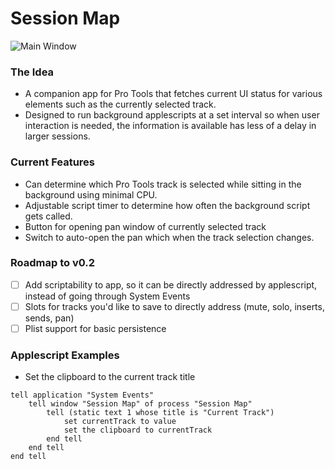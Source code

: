 # Session Map

![Main Window](https://i.imgur.com/hEAzfPS.png)

### The Idea
- A companion app for Pro Tools that fetches current UI status for various elements such as the currently selected track.  
- Designed to run background applescripts at a set interval so when user interaction is needed, the information is available has less of a delay in larger sessions.

### Current Features
- Can determine which Pro Tools track is selected while sitting in the background using minimal CPU.  
- Adjustable script timer to determine how often the background script gets called. 
- Button for opening pan window of currently selected track
- Switch to auto-open the pan which when the track selection changes.

### Roadmap to v0.2
- [ ] Add scriptability to app, so it can be directly addressed by applescript, instead of going through System Events
- [ ] Slots for tracks you'd like to save to directly address (mute, solo, inserts, sends, pan)
- [ ] Plist support for basic persistence

### Applescript Examples
- Set the clipboard to the current track title 
```      
tell application "System Events"
	tell window "Session Map" of process "Session Map"
		tell (static text 1 whose title is "Current Track")
			set currentTrack to value
			set the clipboard to currentTrack
		end tell
	end tell
end tell
```
